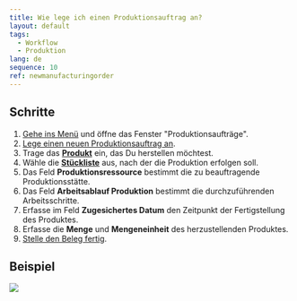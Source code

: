 ```yaml
---
title: Wie lege ich einen Produktionsauftrag an?
layout: default
tags:
  - Workflow
  - Produktion
lang: de
sequence: 10
ref: newmanufacturingorder
---
```


## Schritte
1. [Gehe ins Menü](Menu) und öffne das Fenster "Produktionsaufträge".
1. [Lege einen neuen Produktionsauftrag an](Neuer_Datensatz_Fenster_Webui).
1. Trage das [**Produkt**](NeuesProdukt) ein, das Du herstellen möchtest.
1. Wähle die [**Stückliste**](Stueckliste_erstellen) aus, nach der die Produktion erfolgen soll.
1. Das Feld **Produktionsressource** bestimmt die zu beauftragende Produktionsstätte.
1. Das Feld **Arbeitsablauf Produktion** bestimmt die durchzuführenden Arbeitsschritte.
1. Erfasse im Feld **Zugesichertes Datum** den Zeitpunkt der Fertigstellung des Produktes.
1. Erfasse die **Menge** und **Mengeneinheit** des herzustellenden Produktes.
1. [Stelle den Beleg fertig](BelegverarbeitungFertigstellen).

## Beispiel
![](assets/NeuerProduktionsauftrag.gif)
